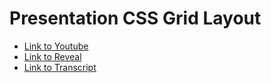 # Presentation CSS Grid Layout

* [Link to Youtube]()
* [Link to Reveal](https://rss-presentation-css-grid.netlify.app/)
* [Link to Transcript](https://github.com/borodichAlex/presentation/blob/master/transcript.md)
